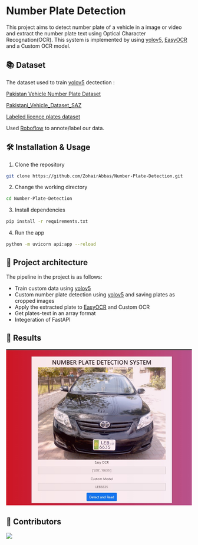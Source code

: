 # Number Plate Detection
This project aims to detect number plate of a vehicle in a image or video and extract the number plate text using Optical Character Recognation(OCR). This system is implemented by using [yolov5](https://github.com/ultralytics/yolov5 "yolov5"), [EasyOCR](https://github.com/JaidedAI/EasyOCR "EasyOCR") and a Custom OCR model. 

## 📚 Dataset
The dataset used to train [yolov5](https://github.com/ultralytics/yolov5 "yolov5") dectection :  

[Pakistan Vehicle Number Plate Dataset](https://github.com/usmanweb/Pakistan-Vehicle-Number-Plate-Dataset "Pakistan Vehicle Number Plate Dataset")

[Pakistani_Vehicle_Dataset_SAZ](https://www.kaggle.com/datasets/abdulazizbaig/pakistani-vehicle-dataset-saz-vrs "Pakistani_Vehicle_Dataset_SAZ")

[Labeled licence plates dataset](https://www.kaggle.com/datasets/achrafkhazri/labeled-licence-plates-dataset "Labeled Licence Plate Dataset")

Used [Roboflow](https://roboflow.com/ "Roboflow") to annote/label our data.

## 🛠️ Installation & Usage

1. Clone the repository

```bash
git clone https://github.com/ZohairAbbas/Number-Plate-Detection.git
```

2. Change the working directory

```bash
cd Number-Plate-Detection
```

3. Install dependencies

```bash
pip install -r requirements.txt
```

4. Run the app

```bash
python -m uvicorn api:app --reload
```

## 🔭 Project architecture

The pipeline in the project is as follows:  

- Train custom data using [yolov5](https://github.com/ultralytics/yolov5 "yolov5")
- Custom number plate detection using [yolov5](https://github.com/ultralytics/yolov5 "yolov5") and saving plates as cropped images
- Apply the extracted plate to [EasyOCR](https://github.com/JaidedAI/EasyOCR "EasyOCR") and Custom OCR
- Get plates-text in an array format
- Integeration of FastAPI

## 💎 Results

![images](https://github.com/ZohairAbbas/Number-Plate-Detection/blob/main/data/111.jpeg) 


## 🤝 Contributors 
<a href="https://github.com/ZohairAbbas/Number-Plate-Detection/graphs/contributors">
  <img src="https://contrib.rocks/image?repo=ZohairAbbas/Number-Plate-Detection" />
</a>





